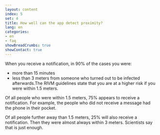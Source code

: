 ```yaml
---
layout: content
index: 5
set: 4
title: How well can the app detect proximity?
lang: en
categories:
- en
- faq
showBreadCrumbs: true
showContact: true
---
```

When you receive a notification, in 90% of the cases you were:
- more than 15 minutes
- less than 3 meters from someone who turned out to be infected afterwards.The RIVM guidelines state that you are at a higher risk if you were within 1.5 meters.

Of all people who were within 1.5 meters, 75% appears to receive a notification. For example, the people who did not receive a message had the phone in their pocket.

Of all people further away than 1.5 meters, 25% will also receive a notification. Then they were almost always within 3 meters. Scientists say that is just enough.

